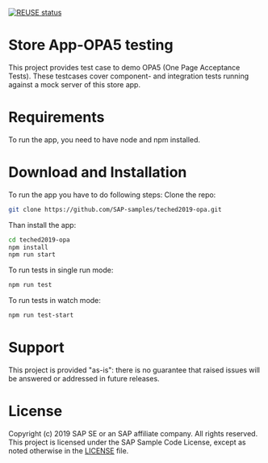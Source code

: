 [![REUSE status](https://api.reuse.software/badge/github.com/SAP-samples/teched2019-opa)](https://api.reuse.software/info/github.com/SAP-samples/teched2019-opa)

# Store App-OPA5 testing 
This project provides test case to demo OPA5 (One Page Acceptance Tests). These testcases cover component- and integration tests running against a mock server of this store app.

# Requirements
To run the app, you need to have node and npm installed.

# Download and Installation
To run the app you have to do following steps:
Clone the repo:
```bash
git clone https://github.com/SAP-samples/teched2019-opa.git
```
Than install the app:

```bash
cd teched2019-opa
npm install
npm run start
```
To run tests in single run mode:
```bash
npm run test
```
To run tests in watch mode:
```bash
npm run test-start
```
# Support
This project is provided "as-is": there is no guarantee that raised issues will be answered or addressed in future releases.

# License
Copyright (c) 2019 SAP SE or an SAP affiliate company. All rights reserved. This project is licensed under the SAP Sample Code License, except as noted otherwise in the [LICENSE](LICENSES/Apache-2.0.txt) file.
